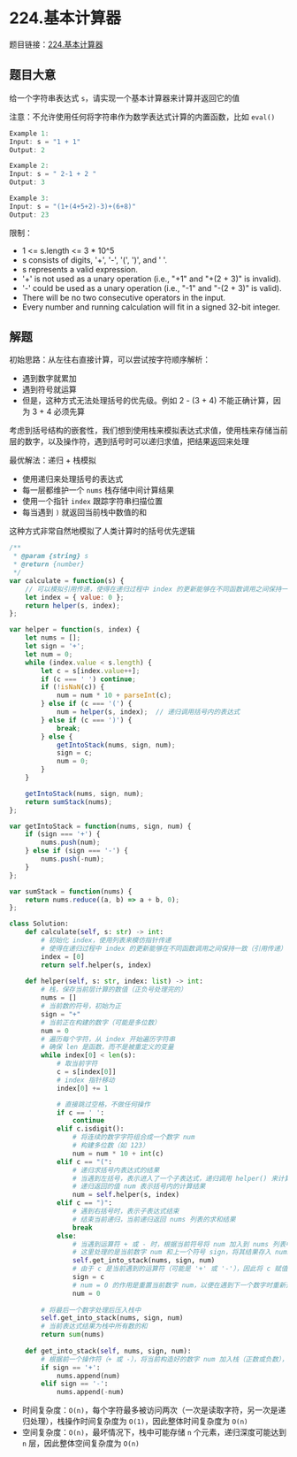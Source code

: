 # 224.基本计算器

题目链接：[224.基本计算器](https://leetcode.cn/problems/contains-duplicate/)

## 题目大意

给一个字符串表达式 `s`，请实现一个基本计算器来计算并返回它的值

注意：不允许使用任何将字符串作为数学表达式计算的内置函数，比如 `eval()` 

```js
Example 1:
Input: s = "1 + 1"
Output: 2

Example 2:
Input: s = " 2-1 + 2 "
Output: 3

Example 3:
Input: s = "(1+(4+5+2)-3)+(6+8)"
Output: 23
```

限制：
- 1 <= s.length <= 3 * 10^5
- s consists of digits, '+', '-', '(', ')', and ' '.
- s represents a valid expression.
- '+' is not used as a unary operation (i.e., "+1" and "+(2 + 3)" is invalid).
- '-' could be used as a unary operation (i.e., "-1" and "-(2 + 3)" is valid).
- There will be no two consecutive operators in the input.
- Every number and running calculation will fit in a signed 32-bit integer.

## 解题

初始思路：从左往右直接计算，可以尝试按字符顺序解析：
- 遇到数字就累加
- 遇到符号就运算
- 但是，这种方式无法处理括号的优先级。例如 2 - (3 + 4) 不能正确计算，因为 3 + 4 必须先算


考虑到括号结构的嵌套性，我们想到使用栈来模拟表达式求值，使用栈来存储当前层的数字，以及操作符，遇到括号时可以递归求值，把结果返回来处理

最优解法：递归 + 栈模拟
- 使用递归来处理括号的表达式
- 每一层都维护一个 `nums` 栈存储中间计算结果
- 使用一个指针 `index` 跟踪字符串扫描位置
- 每当遇到 `)` 就返回当前栈中数值的和

这种方式非常自然地模拟了人类计算时的括号优先逻辑

```js
/**
 * @param {string} s
 * @return {number}
 */
var calculate = function(s) {
    // 可以模拟引用传递，使得在递归过程中 index 的更新能够在不同函数调用之间保持一致
    let index = { value: 0 }; 
    return helper(s, index);
};

var helper = function(s, index) {
    let nums = [];
    let sign = '+';
    let num = 0;
    while (index.value < s.length) {
        let c = s[index.value++];
        if (c === ' ') continue;
        if (!isNaN(c)) {
            num = num * 10 + parseInt(c);
        } else if (c === '(') {
            num = helper(s, index);  // 递归调用括号内的表达式
        } else if (c === ')') {
            break;
        } else {
            getIntoStack(nums, sign, num);
            sign = c;
            num = 0;
        }
    }

    getIntoStack(nums, sign, num);
    return sumStack(nums);
};

var getIntoStack = function(nums, sign, num) {
    if (sign === '+') {
        nums.push(num);
    } else if (sign === '-') {
        nums.push(-num);
    }
};

var sumStack = function(nums) {
    return nums.reduce((a, b) => a + b, 0);
};
```
```python
class Solution:
    def calculate(self, s: str) -> int:
        # 初始化 index，使用列表来模仿指针传递
        # 使得在递归过程中 index 的更新能够在不同函数调用之间保持一致（引用传递）
        index = [0]
        return self.helper(s, index)
    
    def helper(self, s: str, index: list) -> int:
        # 栈，保存当前层计算的数值（正负号处理完的）
        nums = []
        # 当前数的符号，初始为正
        sign = "+"
        # 当前正在构建的数字（可能是多位数）
        num = 0
        # 遍历每个字符，从 index 开始遍历字符串
        # 确保 len 是函数，而不是被重定义的变量
        while index[0] < len(s):
            # 取当前字符 
            c = s[index[0]]
            # index 指针移动
            index[0] += 1

            # 直接跳过空格，不做任何操作
            if c == ' ':
                continue
            elif c.isdigit():
                # 将连续的数字字符组合成一个数字 num
                # 构建多位数（如 123）
                num = num * 10 + int(c)
            elif c == "(":
                # 递归求括号内表达式的结果
                # 当遇到左括号，表示进入了一个子表达式，递归调用 helper() 来计算括号内的值
                # 递归返回的值 num 表示括号内的计算结果
                num = self.helper(s, index)
            elif c == ")":
                # 遇到右括号时，表示子表达式结束
                # 结束当前递归，当前递归返回 nums 列表的求和结果
                break
            else:
                # 当遇到运算符 + 或 - 时，根据当前符号将 num 加入到 nums 列表中
                # 这里处理的是当前数字 num 和上一个符号 sign，将其结果存入 nums 列表中
                self.get_into_stack(nums, sign, num)
                # 由于 c 是当前遇到的运算符（可能是 '+' 或 '-'），因此将 c 赋值给 sign，用来表示下一次要处理的符号是什么
                sign = c
                # num = 0 的作用是重置当前数字 num，以便在遇到下一个数字时重新开始累积
                num = 0
        
        # 将最后一个数字处理后压入栈中
        self.get_into_stack(nums, sign, num)
        # 当前表达式结果为栈中所有数的和
        return sum(nums)
    
    def get_into_stack(self, nums, sign, num):
        # 根据前一个操作符（+ 或 -），将当前构造好的数字 num 加入栈（正数或负数），为后续求和做准备
        if sign == '+':
            nums.append(num)
        elif sign == '-':
            nums.append(-num)
```

- 时间复杂度：`O(n)`，每个字符最多被访问两次（一次是读取字符，另一次是递归处理），栈操作时间复杂度为 `O(1)`，因此整体时间复杂度为 `O(n)`
- 空间复杂度：`O(n)`，最坏情况下，栈中可能存储 `n` 个元素，递归深度可能达到 `n` 层，因此整体空间复杂度为 `O(n)`